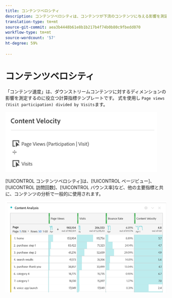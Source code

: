 ```yaml
---
title: コンテンツベロシティ
description: コンテンツベロシティは、コンテンツが下流のコンテンツに与える影響を測定します。
translation-type: tm+mt
source-git-commit: aea3b4448b61e8b1b217b4f74b0b80c9fbedd070
workflow-type: tm+mt
source-wordcount: '57'
ht-degree: 59%

---
```



# コンテンツベロシティ

「コンテンツ速度」は、ダウンストリームコンテンツに対するディメンションの影響を測定するのに役立つ計算指標テンプレートです。 式を使用し `Page views (Visit participation) divided by Visits`ます。

![](assets/cont-velo-1.png)

[!UICONTROL コンテンツベロシティ]は、[!UICONTROL ページビュー]、[!UICONTROL 訪問回数]、[!UICONTROL バウンス率]など、他の主要指標と共に、コンテンツの分析で一般的に使用されます。

![](assets/cont-velo-3.png)
